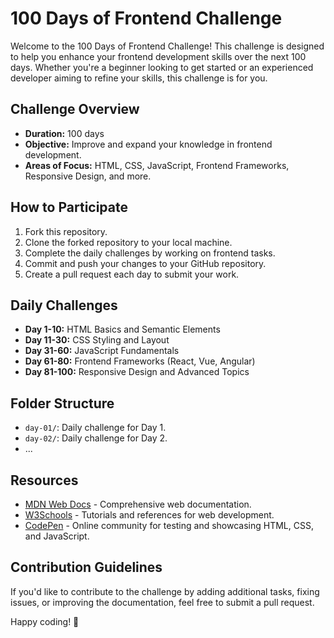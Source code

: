 # 100 Days of Frontend Challenge

Welcome to the 100 Days of Frontend Challenge! This challenge is designed to help you enhance your frontend development skills over the next 100 days. Whether you're a beginner looking to get started or an experienced developer aiming to refine your skills, this challenge is for you.

## Challenge Overview

- **Duration:** 100 days
- **Objective:** Improve and expand your knowledge in frontend development.
- **Areas of Focus:** HTML, CSS, JavaScript, Frontend Frameworks, Responsive Design, and more.

## How to Participate

1. Fork this repository.
2. Clone the forked repository to your local machine.
3. Complete the daily challenges by working on frontend tasks.
4. Commit and push your changes to your GitHub repository.
5. Create a pull request each day to submit your work.

## Daily Challenges

- **Day 1-10:** HTML Basics and Semantic Elements
- **Day 11-30:** CSS Styling and Layout
- **Day 31-60:** JavaScript Fundamentals
- **Day 61-80:** Frontend Frameworks (React, Vue, Angular)
- **Day 81-100:** Responsive Design and Advanced Topics

## Folder Structure

- `day-01/`: Daily challenge for Day 1.
- `day-02/`: Daily challenge for Day 2.
- ...

## Resources

- [MDN Web Docs](https://developer.mozilla.org/en-US/docs/Web) - Comprehensive web documentation.
- [W3Schools](https://www.w3schools.com/) - Tutorials and references for web development.
- [CodePen](https://codepen.io/) - Online community for testing and showcasing HTML, CSS, and JavaScript.

## Contribution Guidelines

If you'd like to contribute to the challenge by adding additional tasks, fixing issues, or improving the documentation, feel free to submit a pull request.

Happy coding! 🚀
